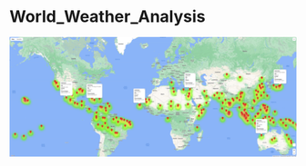 # World_Weather_Analysis

![vaca_spots](https://github.com/krisnagoda/World_Weather_Analysis/blob/48a0915929efe8aa286816267360bbf6fe4de1cd/Vacation_Search/WeatherPy_vacation_map.png)

